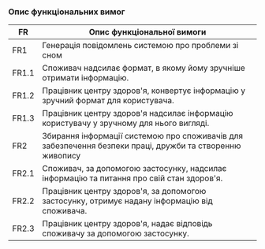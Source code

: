 ### Опис функціональних вимог
| FR  | Опис функціональної вимоги |
| --- | ---------------------------- |
| FR1  | Генерація повідомлень системою про проблеми зі сном |
| FR1.1 | Споживач надсилає формат, в якому йому зручніше отримати інформацію. |
| FR1.2 | Працівник центру здоров'я, конвертує інформацію у зручний формат для користувача. |
| FR1.3 | Працівник центру здоров'я надсилає інформацію користувачу у зручному для нього вигляді. |
| FR2  | Збирання інформації системою про споживачів для забезпечення безпеки праці, дружби та створенню живопису |
| FR2.1 | Споживач, за допомогою застосунку, надсилає інформацію та питання про свій стан здоров'я. |
| FR2.2 | Працівник центру здоров'я, за допомогою застосунку, отримує надану інформацію від споживача.  |
| FR2.3 | Працівник центру здоров'я, надає відповідь споживачу за допомогою застосунку. |

